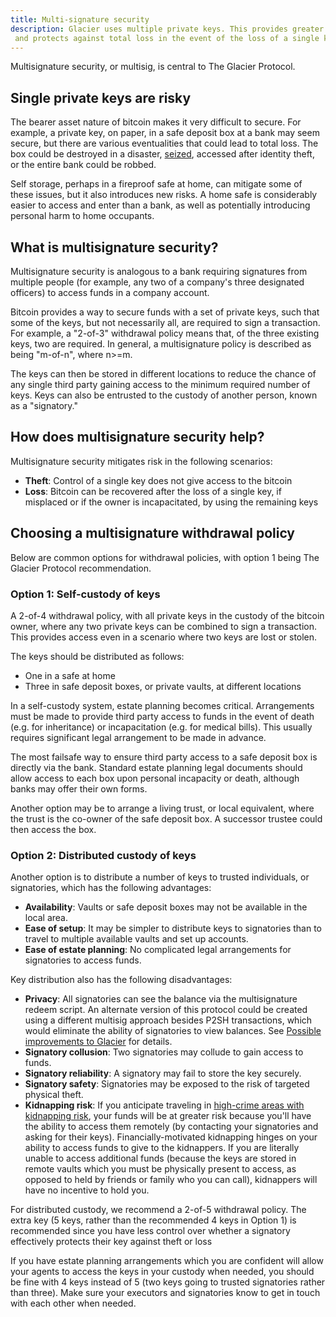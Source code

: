 ```yaml
---
title: Multi-signature security
description: Glacier uses multiple private keys. This provides greater security,
 and protects against total loss in the event of the loss of a single key.
---
```


Multisignature security, or multisig, is central to The Glacier Protocol.


## Single private keys are risky

The bearer asset nature of bitcoin makes it very difficult to secure. For example,
a private key, on paper, in a safe deposit box at a bank may seem secure, but 
there are various eventualities that could lead to total loss. The box could be
destroyed in a disaster, [seized](http://abcnews.go.com/GMA/story?id=4832471),
accessed after identity theft, or the entire bank could be robbed.

Self storage, perhaps in a fireproof safe at home, can mitigate some of these issues,
but it also introduces new risks. A home safe is considerably easier to access and
enter than a bank, as well as potentially introducing personal harm to home
occupants.

## What is multisignature security?

Multisignature security is analogous to a bank requiring signatures from multiple
people (for example, any two of a company's three designated officers) to access
funds in a company account.

Bitcoin provides a way to secure funds with a set of private keys, such that some
of the keys, but not necessarily all, are required to sign a transaction. For
example, a "2-of-3" withdrawal policy means that, of the three existing keys, two
are required. In general, a multisignature policy is described as being "m-of-n",
where n>=m.

The keys can then be stored in different locations to reduce the chance of any single
third party gaining access to the minimum required number of keys. Keys can also be
entrusted to the custody of another person, known as a "signatory."

## How does multisignature security help?

Multisignature security mitigates risk in the following scenarios:

* **Theft**: Control of a single key does not give access to the bitcoin
* **Loss**: Bitcoin can be recovered after the loss of a single key, if
misplaced or if the owner is incapacitated, by using the remaining keys

## Choosing a multisignature withdrawal policy

Below are common options for withdrawal policies, with option 1 being The Glacier
Protocol recommendation.

### Option 1: Self-custody of keys

A 2-of-4 withdrawal policy, with all private keys in the custody of the bitcoin owner,
where any two private keys can be combined to sign a transaction. This provides access
even in a scenario where two keys are lost or stolen.

The keys should be distributed as follows:

* One in a safe at home
* Three in safe deposit boxes, or private vaults, at different locations

In a self-custody system, estate planning becomes critical. Arrangements must be made
to provide third party access to funds in the event of death (e.g. for inheritance) or
incapacitation (e.g. for medical bills). This usually requires significant legal
arrangement to be made in advance.

The most failsafe way to ensure third party access to a safe deposit box is directly
via the bank. Standard estate planning legal documents should allow access to each box
upon personal incapacity or death, although banks may offer their own forms.

Another option may be to arrange a living trust, or local equivalent, where the trust
is the co-owner of the safe deposit box. A successor trustee could then access the box.

### Option 2: Distributed custody of keys

Another option is to distribute a number of keys to trusted individuals, or signatories,
which has the following advantages:

* **Availability**: Vaults or safe deposit boxes may not be available in the local area.
* **Ease of setup**: It may be simpler to distribute keys to signatories than to travel
to multiple available vaults and set up accounts.
* **Ease of estate planning**: No complicated legal arrangements for signatories to
access funds.

Key distribution also has the following disadvantages:

* **Privacy**: All signatories can see the balance via the multisignature redeem script.
An alternate version of this protocol could be created using a different multisig
approach besides P2SH transactions, which would eliminate the ability of signatories to
view balances. See [Possible improvements to Glacier](/docs/extend/improvements#consider-shamirs-secret-sharing-or-vanilla-multisig-vs-p2sh-transactions) for details.
* **Signatory collusion**: Two signatories may collude to gain access to funds.
* **Signatory reliability**: A signatory may fail to store the key securely.
* **Signatory safety**: Signatories may be exposed to the risk of targeted physical theft.
* **Kidnapping risk**: If you anticipate traveling in
[high-crime areas with kidnapping risk](http://www.nytimes.com/2012/05/03/business/kidnapping-becomes-a-growing-travel-risk.html),
your funds will be at greater risk because you'll
have the ability to access them remotely (by contacting your signatories and
asking for their keys).
Financially-motivated kidnapping hinges on your ability to access funds to give
to the kidnappers. If you are literally unable to access additional funds
(because the keys are stored in remote vaults which you must be physically
present to access, as opposed to held by friends or family who you can call),
kidnappers will have no incentive to hold you.

For distributed custody, we recommend a 2-of-5 withdrawal policy. The extra key
(5 keys, rather than the recommended
4 keys in Option 1) is recommended since you have less control over whether
a signatory effectively protects their key against theft or loss

If you have estate planning arrangements which you are confident will allow your
agents to access the keys in your custody when needed, you should be fine with
4 keys instead of 5 (two keys going to trusted signatories rather than three).
Make sure your executors and signatories know to get in touch with each other
when needed.
